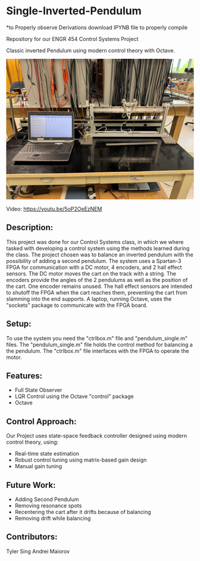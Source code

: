 # Single-Inverted-Pendulum
*to Properly observe Derivations download IPYNB file to properly compile

Repository for our ENGR 454 Control Systems Project

Classic inverted Pendulum using modern control theory with Octave.

![!\[alt text\](ENGR_454_Single_invpen.jpg)](Photos/ENGR_454_Single_invpen.jpg)

Video: https://youtu.be/5oP2OeEzNEM

## Description:
This project was done for our Control Systems class, in which we where tasked with developing a control system using the methods learned during the class. The project chosen was to balance an inverted pendulum with the possibility of adding a second pendulum. The system uses a Spartan-3 FPGA for communication with a DC motor, 4 encoders, and 2 hall effect sensors. The DC motor moves the cart on the track with a string. The encoders provide the angles of the 2 pendulums as well as the position of the cart. One encoder remains unused. The hall effect sensors are intended to shutoff the FPGA when the cart reaches them, preventing the cart from slamming into the end supports. A laptop, running Octave, uses the "sockets" package to communicate with the FPGA board.

## Setup:
To use the system you need the "ctrlbox.m" file and "pendulum_single.m" files. The "pendulum_single.m" file holds the control method for balancing a the pendulum. The "ctrlbox.m" file interfaces with the FPGA to operate the motor.


## Features:
- Full State Observer
- LQR Control using the Octave "control" package
- Octave


## Control Approach:
Our Project uses state-space feedback controller designed using modern control theory, using:

- Real-time state estimation
- Robust control tuning using matrix-based gain design
- Manual gain tuning

## Future Work:
 - Adding Second Pendulum
 - Removing resonance spots 
 - Recentering the cart after it drifts because of balancing
 - Removing drift while balancing

## Contributors:
Tyler Sing
Andrei Maiorov
